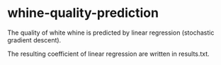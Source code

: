 # whine-quality-prediction

The quality of white whine is predicted by linear regression (stochastic gradient descent). 

The resulting coefficient of linear regression are written in results.txt.
